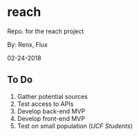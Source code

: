 # reach
Repo. for the reach project

By: Renx, Flux

02-24-2018
  

## To Do
1.  Gather potential sources
2.  Test access to APIs
3.  Develop back-end MVP
4.  Develop front-end MVP
5.  Test on small population (*UCF Students*)

